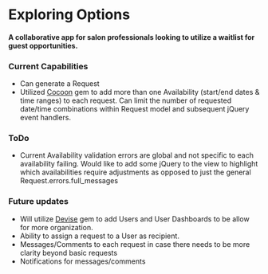 # Exploring Options
####  A collaborative app for salon professionals looking to utilize a waitlist for guest opportunities.

### Current Capabilities
  - Can generate a Request
  - Utilized [Cocoon](https://github.com/nathanvda/cocoon) gem to add more than one Availability (start/end dates & time ranges) to each request. Can limit the number of requested date/time combinations within Request model and subsequent jQuery event handlers.

### ToDo
  - Current Availability validation errors are global and not specific to each availability failing. Would like to add some jQuery to the view to highlight which availabilities require adjustments as opposed to just the general Request.errors.full_messages

### Future updates
  - Will utilize [Devise](https://github.com/plataformatec/devise) gem to add Users and User Dashboards to be allow for more organization.
  - Ability to assign a request to a User as recipient.
  - Messages/Comments to each request in case there needs to be more clarity beyond basic requests
  - Notifications for messages/comments
